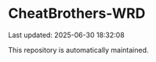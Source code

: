 # CheatBrothers-WRD

Last updated: 2025-06-30 18:32:08

This repository is automatically maintained.
